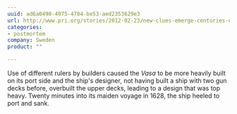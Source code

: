 ```yaml
---
uuid: ad6a0498-4975-4784-be53-aed2353629e3
url: http://www.pri.org/stories/2012-02-23/new-clues-emerge-centuries-old-swedish-shipwreck
categories:
- postmortem
company: Sweden
product: ""

---
```


Use of different rulers by builders caused the _Vasa_ to be more heavily built on its port side and the ship's designer, not having built a ship with two gun decks before, overbuilt the upper decks, leading to a design that was top heavy. Twenty minutes into its maiden voyage in 1628, the ship heeled to port and sank.
